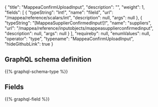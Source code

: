 {
  "title": "MappeaConfirmUploadInput",
  "description": "",
  "weight": 1,
  "fields": [
    {
      "typeString": "Int!",
      "name": "fileId",
      "url": "/mappea/reference/scalars/int",
      "description": null,
      "args": null
    },
    {
      "typeString": "[MappeaSupplierConfirmedInput!]!",
      "name": "suppliers",
      "url": "/mappea/reference/inputobjects/mappeasupplierconfirmedinput",
      "description": null,
      "args": null
    }
  ],
  "requireby": null,
  "enumValues": null,
  "operator": "type",
  "typename": "MappeaConfirmUploadInput",
  "hideGithubLink": true
}
## GraphQL schema definition

{{% graphql-schema-type %}}

## Fields

{{% graphql-field %}}
